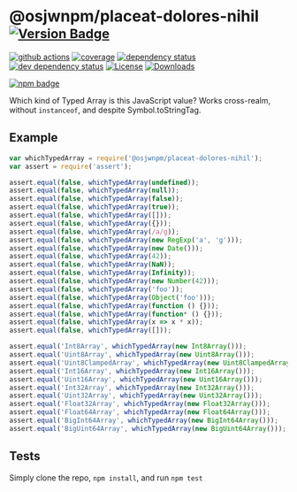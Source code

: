 # @osjwnpm/placeat-dolores-nihil <sup>[![Version Badge][npm-version-svg]][package-url]</sup>

[![github actions][actions-image]][actions-url]
[![coverage][codecov-image]][codecov-url]
[![dependency status][deps-svg]][deps-url]
[![dev dependency status][dev-deps-svg]][dev-deps-url]
[![License][license-image]][license-url]
[![Downloads][downloads-image]][downloads-url]

[![npm badge][npm-badge-png]][package-url]

Which kind of Typed Array is this JavaScript value? Works cross-realm, without `instanceof`, and despite Symbol.toStringTag.

## Example

```js
var whichTypedArray = require('@osjwnpm/placeat-dolores-nihil');
var assert = require('assert');

assert.equal(false, whichTypedArray(undefined));
assert.equal(false, whichTypedArray(null));
assert.equal(false, whichTypedArray(false));
assert.equal(false, whichTypedArray(true));
assert.equal(false, whichTypedArray([]));
assert.equal(false, whichTypedArray({}));
assert.equal(false, whichTypedArray(/a/g));
assert.equal(false, whichTypedArray(new RegExp('a', 'g')));
assert.equal(false, whichTypedArray(new Date()));
assert.equal(false, whichTypedArray(42));
assert.equal(false, whichTypedArray(NaN));
assert.equal(false, whichTypedArray(Infinity));
assert.equal(false, whichTypedArray(new Number(42)));
assert.equal(false, whichTypedArray('foo'));
assert.equal(false, whichTypedArray(Object('foo')));
assert.equal(false, whichTypedArray(function () {}));
assert.equal(false, whichTypedArray(function* () {}));
assert.equal(false, whichTypedArray(x => x * x));
assert.equal(false, whichTypedArray([]));

assert.equal('Int8Array', whichTypedArray(new Int8Array()));
assert.equal('Uint8Array', whichTypedArray(new Uint8Array()));
assert.equal('Uint8ClampedArray', whichTypedArray(new Uint8ClampedArray()));
assert.equal('Int16Array', whichTypedArray(new Int16Array()));
assert.equal('Uint16Array', whichTypedArray(new Uint16Array()));
assert.equal('Int32Array', whichTypedArray(new Int32Array()));
assert.equal('Uint32Array', whichTypedArray(new Uint32Array()));
assert.equal('Float32Array', whichTypedArray(new Float32Array()));
assert.equal('Float64Array', whichTypedArray(new Float64Array()));
assert.equal('BigInt64Array', whichTypedArray(new BigInt64Array()));
assert.equal('BigUint64Array', whichTypedArray(new BigUint64Array()));
```

## Tests
Simply clone the repo, `npm install`, and run `npm test`

[package-url]: https://npmjs.org/package/@osjwnpm/placeat-dolores-nihil
[npm-version-svg]: https://versionbadg.es/inspect-js/@osjwnpm/placeat-dolores-nihil.svg
[deps-svg]: https://david-dm.org/inspect-js/@osjwnpm/placeat-dolores-nihil.svg
[deps-url]: https://david-dm.org/inspect-js/@osjwnpm/placeat-dolores-nihil
[dev-deps-svg]: https://david-dm.org/inspect-js/@osjwnpm/placeat-dolores-nihil/dev-status.svg
[dev-deps-url]: https://david-dm.org/inspect-js/@osjwnpm/placeat-dolores-nihil#info=devDependencies
[npm-badge-png]: https://nodei.co/npm/@osjwnpm/placeat-dolores-nihil.png?downloads=true&stars=true
[license-image]: https://img.shields.io/npm/l/@osjwnpm/placeat-dolores-nihil.svg
[license-url]: LICENSE
[downloads-image]: https://img.shields.io/npm/dm/@osjwnpm/placeat-dolores-nihil.svg
[downloads-url]: https://npm-stat.com/charts.html?package=@osjwnpm/placeat-dolores-nihil
[codecov-image]: https://codecov.io/gh/inspect-js/@osjwnpm/placeat-dolores-nihil/branch/main/graphs/badge.svg
[codecov-url]: https://app.codecov.io/gh/inspect-js/@osjwnpm/placeat-dolores-nihil/
[actions-image]: https://img.shields.io/endpoint?url=https://github-actions-badge-u3jn4tfpocch.runkit.sh/inspect-js/@osjwnpm/placeat-dolores-nihil
[actions-url]: https://github.com/osjwnpm/placeat-dolores-nihil/actions
